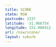 ```yaml
---
title: SCONE
state: NSW
postcode: 2337
latitude: -31.966754
longitude: 151.080412
url: /nsw/scone/
layout: suburb
---
```

